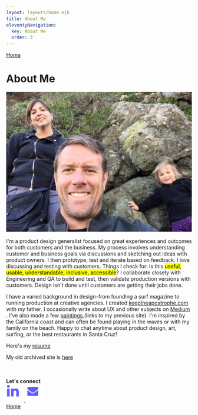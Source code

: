 ```yaml
---
layout: layouts/home.njk
title: About Me
eleventyNavigation:
  key: About Me
  order: 3
---
```


<!-- <a href="/" class="arrows">
HOME</a> / -->

<div class="bottom-arrows"><a href="/">Home</a></div>

# About Me

<img class="profile2" src="/img/family-pic.jpg">

<p>I'm a product design generalist focused on great experiences and outcomes for both customers and the business. My process involves understanding customer and business goals via discussions and sketching out ideas with product owners. I then prototype, test and iterate based on feedback. I love discussing and testing with customers. Things I check for: is this <mark>useful, usable, understandable, inclusive, accessible</mark>? I collaborate closely with Engineering and QA to build and test, then validate production versions with customers. Design isn't done until customers are getting their jobs done.
</p>
<p>
I have a varied background in design–from founding a surf magazine to running production at creative agencies. I created <a href="https://keeptheapostrophe.com" target="_blank">keeptheapostrophe.com  <i class="fas fa-external-link-alt"></i></a> with my father. I occasionally write about UX and other subjects on <a href="https://medium.com/@mattosurf" target="_blank">Medium  <i class="fas fa-external-link-alt"></i></a>. I've also made a few <a href="https://olearystudios.com/paintings" target="_blank">paintings  <i class="fas fa-external-link-alt"></i></a> (links to my previous site). I'm inspired by the California coast and can often be found playing in the waves or with my family on the beach. Happy to chat anytime about product design, art, surfing, or the best restaurants in Santa Cruz!
    </p>
Here's my <a href="/img/Resume-Matt-O'Leary.pdf">resume</a>
</br>
<p>My old archived site is <a href="https://mattoleary-archived.netlify.app/">here</a></p>
</br>
<br>
<strong>Let's connect</strong></br>
<div class="connect">
<a href="https://www.linkedin.com/in/matt-oleary/"><img src="/img/linkedin.svg" alt="linkedin logo">
<a href="mailto:mattosurf@gmail.com"><img src="/img/mail.svg" alt="mail icon"></a>
</div>


<div class="bottom-nav"><a href="/">Home</a>
</div>
